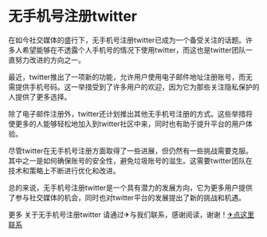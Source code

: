 # 无手机号注册twitter

在如今社交媒体的盛行下，无手机号注册twitter已成为一个备受关注的话题。许多人希望能够在不透露个人手机号的情况下使用twitter，而这也是twitter团队一直努力改进的方向之一。

最近，twitter推出了一项新的功能，允许用户使用电子邮件地址注册账号，而无需提供手机号码。这一举措受到了许多用户的欢迎，因为它为那些关注隐私保护的人提供了更多选择。

除了电子邮件注册外，twitter还计划推出其他无手机号注册的方式。这些举措将使更多的人能够轻松地加入到twitter社区中来，同时也有助于提升平台的用户体验。

尽管twitter在无手机号注册方面取得了一些进展，但仍然有一些挑战需要克服。其中之一是如何确保账号的安全性，避免垃圾账号的滋生。这需要twitter团队在技术和策略上不断进行优化和改进。

总的来说，无手机号注册twitter是一个具有潜力的发展方向，它为更多用户提供了参与社交媒体的机会，同时也对twitter平台的发展提出了新的挑战和机遇。

更多 关于无手机号注册twitter 请通过✈与我们联系，感谢阅读，谢谢！[✈点这里联系](https://1.k02.cc)